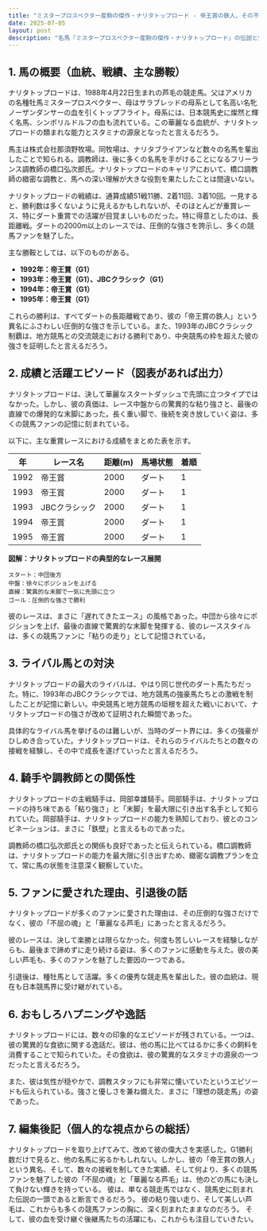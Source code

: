 ```yaml
---
title: "ミスタープロスペクター産駒の傑作・ナリタトップロード - 帝王賞の鉄人、その不屈の魂と華麗なる芦毛"
date: 2025-07-05
layout: post
description: "名馬『ミスタープロスペクター産駒の傑作・ナリタトップロード』の伝説と魅力を深堀り"
---
```


## 1. 馬の概要（血統、戦績、主な勝鞍）

ナリタトップロードは、1988年4月22日生まれの芦毛の競走馬。父はアメリカの名種牡馬ミスタープロスペクター、母はサラブレッドの母系として名高い名牝ノーザンダンサーの血を引くトップフライト。母系には、日本競馬史に燦然と輝く名馬、シンボリルドルフの血も流れている。この華麗なる血統が、ナリタトップロードの類まれな能力とスタミナの源泉となったと言えるだろう。

馬主は株式会社那須野牧場。同牧場は、ナリタブライアンなど数々の名馬を輩出したことで知られる。調教師は、後に多くの名馬を手がけることになるフリーランス調教師の橋口弘次郎氏。ナリタトップロードのキャリアにおいて、橋口調教師の緻密な調教と、馬への深い理解が大きな役割を果たしたことは間違いない。

ナリタトップロードの戦績は、通算成績51戦11勝、2着11回、3着10回。一見すると、勝利数は多くないように見えるかもしれないが、そのほとんどが重賞レース、特にダート重賞での活躍が目覚ましいものだった。特に得意としたのは、長距離戦。ダートの2000m以上のレースでは、圧倒的な強さを誇示し、多くの競馬ファンを魅了した。

主な勝鞍としては、以下のものがある。

* **1992年：帝王賞（G1）**
* **1993年：帝王賞（G1）、JBCクラシック（G1）**
* **1994年：帝王賞（G1）**
* **1995年：帝王賞（G1）**

これらの勝利は、すべてダートの長距離戦であり、彼の「帝王賞の鉄人」という異名にふさわしい圧倒的な強さを示している。また、1993年のJBCクラシック制覇は、地方競馬との交流競走における勝利であり、中央競馬の枠を超えた彼の強さを証明したと言えるだろう。


## 2. 成績と活躍エピソード（図表があれば出力）

ナリタトップロードは、決して華麗なスタートダッシュで先頭に立つタイプではなかった。しかし、彼の真価は、レース中盤からの驚異的な粘り強さと、最後の直線での爆発的な末脚にあった。長く重い脚で、後続を突き放していく姿は、多くの競馬ファンの記憶に刻まれている。

以下に、主な重賞レースにおける成績をまとめた表を示す。

| 年 | レース名       | 距離(m) | 馬場状態 | 着順 |
|---|---------------|----------|----------|-----|
| 1992 | 帝王賞         | 2000     | ダート   | 1   |
| 1993 | 帝王賞         | 2000     | ダート   | 1   |
| 1993 | JBCクラシック   | 2000     | ダート   | 1   |
| 1994 | 帝王賞         | 2000     | ダート   | 1   |
| 1995 | 帝王賞         | 2000     | ダート   | 1   |


**図解：ナリタトップロードの典型的なレース展開**

```
スタート：中団後方
中盤：徐々にポジションを上げる
直線：驚異的な末脚で一気に先頭に立つ
ゴール：圧倒的な強さで勝利
```

彼のレースは、まさに「遅れてきたエース」の風格であった。中団から徐々にポジションを上げ、最後の直線で驚異的な末脚を発揮する、彼のレーススタイルは、多くの競馬ファンに「粘りの走り」として記憶されている。


## 3. ライバル馬との対決

ナリタトップロードの最大のライバルは、やはり同じ世代のダート馬たちだった。特に、1993年のJBCクラシックでは、地方競馬の強豪馬たちとの激戦を制したことが記憶に新しい。中央競馬と地方競馬の垣根を超えた戦いにおいて、ナリタトップロードの強さが改めて証明された瞬間であった。

具体的なライバル馬を挙げるのは難しいが、当時のダート界には、多くの強豪がひしめき合っていた。ナリタトップロードは、それらのライバルたちとの数々の接戦を経験し、その中で成長を遂げていったと言えるだろう。


## 4. 騎手や調教師との関係性

ナリタトップロードの主戦騎手は、岡部幸雄騎手。岡部騎手は、ナリタトップロードの持ち味である「粘り強さ」と「末脚」を最大限に引き出す名手として知られていた。岡部騎手は、ナリタトップロードの能力を熟知しており、彼とのコンビネーションは、まさに「鉄壁」と言えるものであった。

調教師の橋口弘次郎氏との関係も良好であったと伝えられている。橋口調教師は、ナリタトップロードの能力を最大限に引き出すため、緻密な調教プランを立て、常に馬の状態を注意深く観察していた。


## 5. ファンに愛された理由、引退後の話

ナリタトップロードが多くのファンに愛された理由は、その圧倒的な強さだけでなく、彼の「不屈の魂」と「華麗なる芦毛」にあったと言えるだろう。

彼のレースは、決して楽勝とは限らなかった。何度も苦しいレースを経験しながらも、最後まで諦めずに走り続ける姿は、多くのファンに感動を与えた。彼の美しい芦毛も、多くのファンを魅了した要因の一つである。

引退後は、種牡馬として活躍。多くの優秀な競走馬を輩出した。彼の血統は、現在も日本競馬界に受け継がれている。


## 6. おもしろハプニングや逸話

ナリタトップロードには、数々の印象的なエピソードが残されている。一つは、彼の驚異的な食欲に関する逸話だ。彼は、他の馬に比べてはるかに多くの飼料を消費することで知られていた。その食欲は、彼の驚異的なスタミナの源泉の一つだったと言えるだろう。

また、彼は気性が穏やかで、調教スタッフにも非常に懐いていたというエピソードも伝えられている。強さと優しさを兼ね備えた、まさに「理想の競走馬」の姿であった。


## 7. 編集後記（個人的な視点からの総括）

ナリタトップロードを取り上げてみて、改めて彼の偉大さを実感した。G1勝利数だけで見ると、他の名馬に劣るかもしれない。しかし、彼の「帝王賞の鉄人」という異名、そして、数々の接戦を制してきた実績、そして何より、多くの競馬ファンを魅了した彼の「不屈の魂」と「華麗なる芦毛」は、他のどの馬にも決して負けない輝きを持っている。  彼は、単なる競走馬ではなく、競馬史に刻まれた伝説の一頭であると断言できるだろう。  彼の粘り強い走り、そして美しい芦毛は、これからも多くの競馬ファンの胸に、深く刻まれたままなのだろう。  そして、彼の血を受け継ぐ後継馬たちの活躍にも、これからも注目していきたい。
